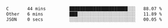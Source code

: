 
<!--START_SECTION:waka-->

```txt
C       44 mins         ██████████████████████░░░   88.07 %
Other   6 mins          ███░░░░░░░░░░░░░░░░░░░░░░   11.89 %
JSON    0 secs          ░░░░░░░░░░░░░░░░░░░░░░░░░   00.05 %
```

<!--END_SECTION:waka-->
